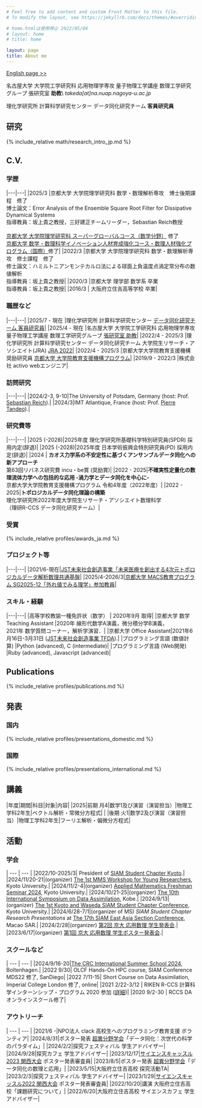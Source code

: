 ```yaml
---
# Feel free to add content and custom Front Matter to this file.
# To modify the layout, see https://jekyllrb.com/docs/themes/#overriding-theme-defaults

# home.htmlは使用停止 2022/05/04
# layout: home
# title: home

layout: page
title: About me
---
```



[English page >>](/en)

名古屋大学 大学院工学研究科 応用物理学専攻 量子物理工学講座
数理工学研究グループ 張研究室 **助教**\\
*takeda[at]na.nuap.nagoya-u.ac.jp*

理化学研究所 計算科学研究センター データ同化研究チーム **客員研究員**


## 研究
{% include_relative math/research_intro_jp.md %}


## C.V.
### 学歴

|---|---|
|2025/3 |京都大学 大学院理学研究科 数学・数理解析専攻　博士後期課程　修了<br>博士論文：Error Analysis of the Ensemble Square Root Filter for Dissipative Dynamical Systems<br>指導教員：坂上貴之教授，三好建正チームリーダー，Sebastian Reich教授<br><br>[京都大学 大学院理学研究科 スーパーグローバルコース（数学分野）](https://www.math.kyoto-u.ac.jp/ja/ktgu/ktgu) 修了<br> [京都大学 数学・数理科学イノベーション人材育成強化コース・数理人材強化プログラム（国際）](https://www.math.kyoto-u.ac.jp/ja/ktgu/innovation)修了|
|2022/3 |京都大学 大学院理学研究科 数学・数理解析専攻　修士課程　修了<br>修士論文：ハミルトニアンモンテカルロ法による球面上負温度点渦定常分布の数値解析<br>指導教員：坂上貴之教授|
|2020/3 |京都大学 理学部 数学系 卒業<br>指導教員：坂上貴之教授|
|2016/3 | 大阪府立住吉高等学校 卒業|


### 職歴など

|---|---|
|2025/7 - 現在 |理化学研究所 計算科学研究センター [データ同化研究チーム 客員研究員](https://www.data-assimilation.riken.jp/jp/member/index.html)|
|2025/4 - 現在 |名古屋大学 大学院工学研究科 応用物理学専攻 量子物理工学講座 数理工学研究グループ [張研究室 助教](https://na.nuap.nagoya-u.ac.jp/)|
|2022/4 - 2025/3 |理化学研究所 計算科学研究センター データ同化研究チーム 大学院生リサーチ・アソシエイト(JRA) [JRA 2022](https://www.riken.jp/careers/programs/jra/jra2022/index.html)|
|2022/4 - 2025/3 |京都大学大学院教育支援機構 奨励研究員 [京都大学 大学院教育支援機構プログラム](https://www.kugd.k.kyoto-u.ac.jp/program)|
|2019/9 - 2022/3 |株式会社 activo webエンジニア|

### 訪問研究

|---|---|
|2024/2-3, 9-10|The University of Potsdam, Germany (host: Prof. [Sebastian Reich](https://www.math.uni-potsdam.de/~sreich/)).|
|2024/3|IMT Atlantique, France (host: Prof. [Pierre Tandeo](https://tandeo.wordpress.com/)).|


### 研究費等

|---|---|
|2025 (-2028)|2025年度 理化学研究所基礎科学特別研究員(SPDR) 採用内定(辞退)|
|2025 (-2028)|2025年度 日本学術振興会特別研究員(PD) 採用内定(辞退)|
|2024 | **カオス力学系の不安定性に基づくアンサンブルデータ同化への新アプローチ** <br>第63回リバネス研究費 incu・be賞 (奨励賞)|
|2022 - 2025|**不確実性定量化の数理流体力学への包括的な応用 -渦力学とデータ同化を中心に-**　<br> 京都大学大学院教育支援機構プログラム 令和4年度（2022年度）|
|2022 - 2025|**トポロジカルデータ同化理論の構築**<br>理化学研究所2022年度大学院生リサーチ・アソシエイト数理科学 <br>（理研R-CCS データ同化研究チーム）|


### 受賞
{% include_relative profiles/awards_ja.md %}

### プロジェクト等

|---|---|
|2021/6-現在|[JST未来社会創造事業「未来医療を創出する4次元トポロジカルデータ解析数理共通基盤](https://tfda.jp/)|
|2025/4-2026/3|[京都大学 MACS教育プログラム SG2025-12「外れ値でみる理学」参加教員](https://sci.kyoto-u.ac.jp/ja/academics/programs/macs/sg/sg2025-12)|

<!-- |2025/6- |[Moonshot8 小槻プロジェクト](https://www.jst.go.jp/moonshot/program/goal8/89_kotsuki.html)| -->

### スキル・経験

|---|---|
|高等学校教諭一種免許状（数学） | 2020年9月 取得|
|京都大学 数学 Teaching Assistant |2020年 線形代数学A演義，微分積分学B演義，<br>2021年 数学質問コーナー，解析学演習．|
|京都大学 Office Assistant|2021年6月16日-3月31日 ([JST未来社会創造事業 TFDA](https://tfda.jp/)).|
|プログラミング言語 (数値計算) |Python (advanced), C (intermediate)|
|プログラミング言語 (Web開発) |Ruby (advanced), Javascript (advanced)|


## Publications
{% include_relative profiles/publications.md %}


## 発表
### 国内
{% include_relative profiles/presentations_domestic.md %}

### 国際
{% include_relative profiles/presentations_international.md %}

<!-- TODO: contributorリスト -->

## 講義

|年度|期間|科目|対象|内容|
|2025|前期 月4|数学1及び演習（演習担当）|物理工学科2年生|ベクトル解析・常微分方程式|
|    |後期 火1|数学2及び演習（演習担当）|物理工学科2年生|フーリエ解析・偏微分方程式|

## 活動
### 学会

  | --- | --- |
  |2022/10-2025/3| President of [SIAM Student Chapter Kyoto](https://sites.google.com/view/siam-sc-kyoto/home).|
  |2024/11/20-21|(organizer) [The 1st MMS Workshop for Young Researchers](https://www.math.kyoto-u.ac.jp/ja/event/conference/5525), Kyoto University.|
  |2024/11/2-4|(organizer) [Applied Mathematics Freshman Seminar 2024](https://sites.google.com/view/app-math-freshman-seminar-2024/home), Kyoto University.|
  |2024/10/21-25|(organizer) [The 10th International Symposium on Data Assimilation](https://www.data-assimilation.riken.jp/isda2024/), Kobe.|
  |2024/9/13|(organizer) [The 1st Kyoto and Waseda SIAM Student Chapter Conference](https://sites.google.com/view/siam-sc-kyoto/event/kyoto-waseda-first), Kyoto University.|
  |2024/6/28-7/1|(organizer of MS) *SIAM Student Chapter Research Presentations* at [The 17th SIAM East Asia Section Conference](https://www.easiam2024.org/), Macao SAR.|
  |2024/2/28|(organizer) [第2回 京大 応用数理 学生発表会](https://sites.google.com/view/siam-sc-kyoto/event/poster-presentation-2024).|
  |2023/6/17|(organizer) [第1回 京大 応用数理 学生ポスター発表会](https://sites.google.com/view/siam-sc-kyoto/event/poster2023).|
  
### スクールなど

  | --- | --- |
  |2024/9/16-20|[The CRC International Summer School 2024](https://www.sfb1294.de/events/event/spring-school-2024), Boltenhagen.|
  |2022 9/30| OLCF Hands-On HPC course, SIAM Conference MDS22 修了, SanDiego|
  |2022 7/11-15| Short Course on Data Assimilation, Imperial College London 修了, online|
  |2021 2/22-3/12 | RIKEN R-CCS 計算科学インターンシップ・プログラム 2020 参加 ([詳細](https://www.r-ccs.riken.jp/library/event/200604/))|
  |2020 9/2-30 | RCCS DAオンラインスクール修了|

### アウトリーチ

  | --- | --- |
  |2021/6 -|NPO法人 clack 高校生へのプログラミング教育支援 ボランティア|
  |2024/8/31|ポスター発表 [超異分野学会](https://hic.lne.st/schedule/osaka2024/)「データ同化：次世代の科学のパラダイム」|
  |2024/2/2|探究フェスティバル 学生アドバイザー|
  |2024/9/28|探究カフェ 学生アドバイザー|
  |2023/12/17|[サイエンスキャッスル2023 関西大会](https://s-castle.com/news/26824/) ポスター発表審査員|
  |2023/8/5|ポスター発表 [超異分野学会](https://lne.st/2023/07/18/hic-osaka2023-poster/)「データ同化の数理と応用」|
  |2023/5/15|大阪府立住吉高校 探究活動TA|
  |2023/2/3|探究フェスティバル 学生アドバイザー|
  |2023/1/29|[サイエンスキャッスル2022 関西大会](https://s-castle.com/news/18292/) ポスター発表審査員|
  |2022/10/20|講演 大阪府立住吉高校「課題研究について」|
  |2022/6/20|大阪府立住吉高校 サイエンスカフェ 学生アドバイザー|

